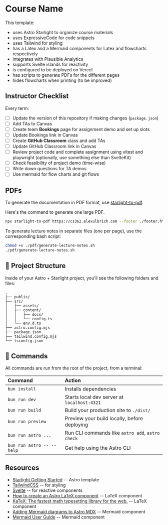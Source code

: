 # Course Name

This template:

- uses Astro Starlight to organize course materials
- uses ExpressiveCode for code snippets
- uses Tailwind for styling
- has a Latex and a Mermaid components for Latex and flowcharts respectively
- integrates with Plausible Analytics
- supports Svelte islands for reactivity
- is configured to be deployed on Vercel
- has scripts to generate PDFs for the different pages
- hides flowcharts when printing (to be improved)

## Instructor Checklist

Every term:

- [ ] Update the version of this repository if making changes (`package.json`)
- [ ] Add TAs to Canvas
- [ ] Create team **Bookings** page for assignment demo and set up slots
- [ ] Update Bookings link in Canvas
- [ ] Create **GitHub Classroom** class and add TAs
- [ ] Update GitHub Classroom link in Canvas
- [ ] Review project code and complete assignment using vitest and playwright (optionally, use something else than SvelteKit)
- [ ] Check feasibility of project demo (time-wise)
- [ ] Write down questions for TA demos
- [ ] Use mermaid for flow charts and git flows

## PDFs

To generate the documentation in PDF format, use [starlight-to-pdf](https://github.com/Linkerin/starlight-to-pdf).

Here's the command to generate one large PDF.

```bash
npx starlight-to-pdf https://cs362.alexulbrich.com --footer ./footer.html --header ./header.html --filename cs362.pdf --no-contents --margins '2cm 1cm 2cm 1cm'
```

To generate lecture notes in separate files (one per page), use the corresponding bash script:

```bash
chmod +x ./pdf/generate-lecture-notes.sh
./pdf/generate-lecture-notes.sh
```

## 🚀 Project Structure

Inside of your Astro + Starlight project, you'll see the following folders and files:

```text
.
├── public/
├── src/
│   ├── assets/
│   ├── content/
│   │   ├── docs/
│   │   └── config.ts
│   └── env.d.ts
├── astro.config.mjs
├── package.json
├── tailwind.config.mjs
└── tsconfig.json
```

## 🧞 Commands

All commands are run from the root of the project, from a terminal:

| Command                   | Action                                           |
| :------------------------ | :----------------------------------------------- |
| `bun install`             | Installs dependencies                            |
| `bun run dev`             | Starts local dev server at `localhost:4321`      |
| `bun run build`           | Build your production site to `./dist/`          |
| `bun run preview`         | Preview your build locally, before deploying     |
| `bun run astro ...`       | Run CLI commands like `astro add`, `astro check` |
| `bun run astro -- --help` | Get help using the Astro CLI                     |

## Resources

- [Starlight Getting Started](https://starlight.astro.build/getting-started/) -- Astro template
- [TailwindCSS](https://tailwindcss.com/) -- for styling
- [Svelte](https://svelte.dev/docs/svelte/overview) -- for reactive components
- [How to create an Astro LaTeX component](https://danidiaztech.com/create-astro-latex-component/) -- LaTeX component
- [KaTeX: The fastest math typesetting library for the web.](https://katex.org/) -- LaTeX component
- [Adding Mermaid diagrams to Astro MDX](https://xkonti.tech/blog/astro-mermaid-mdx/) -- Mermaid component
- [Mermaid User Guide](https://mermaid.js.org/intro/getting-started.html) -- Mermaid component
